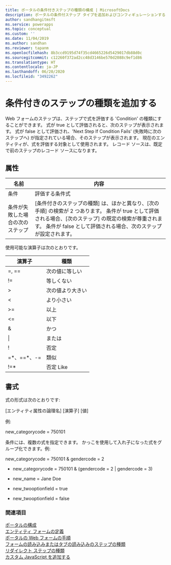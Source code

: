 ```yaml
---
title: ポータルの条件付きステップの種類の構成 | MicrosoftDocs
description: ポータルの条件付ステップ タイプを追加およびコンフィギュレーションする指示をします。
author: sandhangitmsft
ms.service: powerapps
ms.topic: conceptual
ms.custom: ''
ms.date: 11/04/2019
ms.author: sandhan
ms.reviewer: tapanm
ms.openlocfilehash: 8b3ccd9195d74f35cd4665226d5429017db88d0c
ms.sourcegitcommit: c12260f372ad2cc48d3146be570d2088c9ef1d86
ms.translationtype: HT
ms.contentlocale: ja-JP
ms.lasthandoff: 06/20/2020
ms.locfileid: "3492262"
---
```

# <a name="add-a-conditional-step-type"></a>条件付きのステップの種類を追加する

Web フォームのステップは、ステップで式を評価する 'Condition' の種類にすることができます。 式が true として評価されると、次のステップが表示されます。 式が false として評価され、'Next Step If Condition Fails' (失敗時に次のステップへ) が指定されている場合、そのステップが表示されます。 現在のエンティティが、式を評価する対象として使用されます。 レコード ソースは、既定で前のステップのレコード ソースになります。

## <a name="attributes"></a>属性

| 名前                         | 内容                                                                                                                                                                                                                          |
|------------------------------|--------------------------------------------------------------------------------------------------------------------------------------------------------------------------------------------------------------------------------------|
| 条件                    | 評価する条件式                                                                                                                                                                                           |
| 条件が失敗した場合の次のステップ | [条件付きのステップの種類] は、ほかと異なり、[次の手順] の検索が 2 つあります。 条件が true として評価される場合、[次のステップ] の既定の検索が尊重されます。 条件が false として評価される場合、次のステップが設定されます。 |

使用可能な演算子は次のとおりです。

| 演算子    | 種類                   |
|---------------|------------------------|
| =, ==         | 次の値に等しい                 |
| !=            | 等しくない             |
| &gt;          | 次の値より大きい           |
| &lt;          | より小さい              |
| &gt;=         | 以上 |
| &lt;=         | 以下    |
| &             | かつ                    |
| \|             | または                     |
| !             | 否定                    |
| =\*、==\*、-= | 類似                   |
| !=\*          | 否定 Like               |

## <a name="format"></a>書式

式の形式は次のとおりです:

\[エンティティ属性の論理名\] \[演算子\] \[値\]

例:

new\_categorycode = 750101

条件には、複数の式を指定できます。 かっこを使用して入れ子になった式をグループ化できます。例:

new\_categorycode = 750101 & gendercode = 2

-   new\_categorycode = 750101 & (gendercode = 2 | gendercode = 3)

-   new\_name = Jane Doe

-   new\_twooptionfield = true

-   new\_twooptionfield = false

### <a name="see-also"></a>関連項目

[ポータルの構成](configure-portal.md)  
[エンティティ フォームの定義](entity-forms.md)  
[ポータルの Web フォームの手順](web-form-steps.md)  
[フォームの読み込みまたはタブの読み込みのステップの種類](load-form-step.md)  
[リダイレクト ステップの種類](add-redirect-step.md)  
[カスタム JavaScript を追加する](add-custom-javascript.md)  

